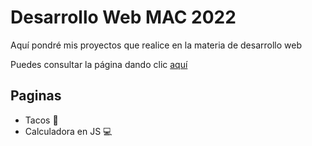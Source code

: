 # Desarrollo Web MAC 2022
Aquí pondré mis proyectos que realice en la materia de desarrollo web

Puedes consultar la página dando clic [aquí](https://huchindamian.github.io/DesarrolloWebMAC2022/)

## Paginas
- Tacos 🌮
- Calculadora en JS 💻
